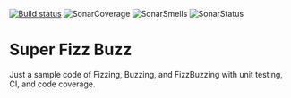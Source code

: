 [![Build status](https://ci.appveyor.com/api/projects/status/t5xen8oagcim92dw?svg=true)](https://ci.appveyor.com/project/garoyeri/superfizzbuzz)
![SonarCoverage](https://sonarcloud.io/api/project_badges/measure?project=garoyeri-superfizzbuzz&metric=coverage)
![SonarSmells](https://sonarcloud.io/api/project_badges/measure?project=garoyeri-superfizzbuzz&metric=code_smells)
![SonarStatus](https://sonarcloud.io/api/project_badges/measure?project=garoyeri-superfizzbuzz&metric=alert_status)

# Super Fizz Buzz
Just a sample code of Fizzing, Buzzing, and FizzBuzzing with unit testing, CI, and code coverage.

